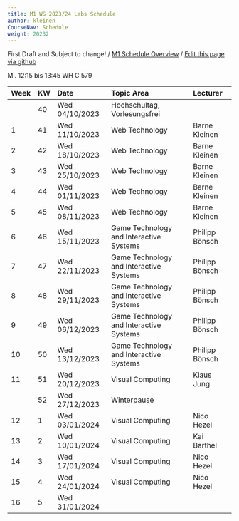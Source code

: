 ```yaml
---
title: M1 WS 2023/24 Labs Schedule
author: kleinen
CourseNav: Schedule
weight: 20232
---
```



First Draft and Subject to change! 
/ 
[M1 Schedule Overview](/classes/m1)
/
[Edit this page via github](https://github.com/bkleinen/bkleinen.github.io/blob/main/hugo/content/classes/ws2023/m1-web/schedule/index.md)

Mi.	12:15 bis 13:45	 WH C 579

| Week | KW | Date           | Topic Area                              | Lecturer       |
|:-----|:---|:---------------|:----------------------------------------|:---------------|
|      | 40 | Wed 04/10/2023 | Hochschultag, Vorlesungsfrei            |                |
| 1    | 41 | Wed 11/10/2023 | Web Technology                          | Barne Kleinen  |
| 2    | 42 | Wed 18/10/2023 | Web Technology                          | Barne Kleinen  |
| 3    | 43 | Wed 25/10/2023 | Web Technology                          | Barne Kleinen  |
| 4    | 44 | Wed 01/11/2023 | Web Technology                          | Barne Kleinen  |
| 5    | 45 | Wed 08/11/2023 | Web Technology                          | Barne Kleinen  |
| 6    | 46 | Wed 15/11/2023 | Game Technology and Interactive Systems | Philipp Bönsch |
| 7    | 47 | Wed 22/11/2023 | Game Technology and Interactive Systems | Philipp Bönsch |
| 8    | 48 | Wed 29/11/2023 | Game Technology and Interactive Systems | Philipp Bönsch |
| 9    | 49 | Wed 06/12/2023 | Game Technology and Interactive Systems | Philipp Bönsch |
| 10   | 50 | Wed 13/12/2023 | Game Technology and Interactive Systems | Philipp Bönsch |
| 11   | 51 | Wed 20/12/2023 | Visual Computing                        | Klaus Jung     |
|      | 52 | Wed 27/12/2023 | Winterpause                             |                |
| 12   | 1  | Wed 03/01/2024 | Visual Computing                        | Nico Hezel     |
| 13   | 2  | Wed 10/01/2024 | Visual Computing                        | Kai Barthel    |
| 14   | 3  | Wed 17/01/2024 | Visual Computing                        | Nico Hezel     |
| 15   | 4  | Wed 24/01/2024 | Visual Computing                        | Nico Hezel     |
| 16   | 5  | Wed 31/01/2024 |                                         |                |


